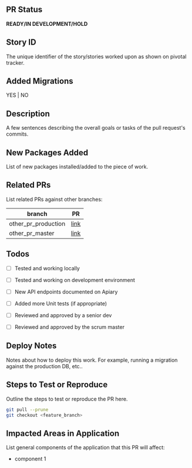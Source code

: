 ## PR Status
**READY/IN DEVELOPMENT/HOLD**

## Story ID
The unique identifier of the story/stories worked upon as shown on pivotal tracker.

## Added Migrations
YES | NO

## Description
A few sentences describing the overall goals or tasks of the pull request's commits.

## New Packages Added
List of new packages installed/added to the piece of work.

## Related PRs
List related PRs against other branches:

branch | PR
------ | ------
other_pr_production | [link]()
other_pr_master | [link]()


## Todos
- [ ] Tested and working locally
- [ ] Tested and working on development environment
- [ ] New API endpoints documented on Apiary
- [ ] Added more Unit tests (if appropriate)
- [ ] Reviewed and approved by a senior dev
- [ ] Reviewed and approved by the scrum master


## Deploy Notes
Notes about how to deploy this work. For example, running a migration against the production DB, etc..

## Steps to Test or Reproduce
Outline the steps to test or reproduce the PR here.

```sh
git pull --prune
git checkout <feature_branch>
```

## Impacted Areas in Application
List general components of the application that this PR will affect:
* component 1

